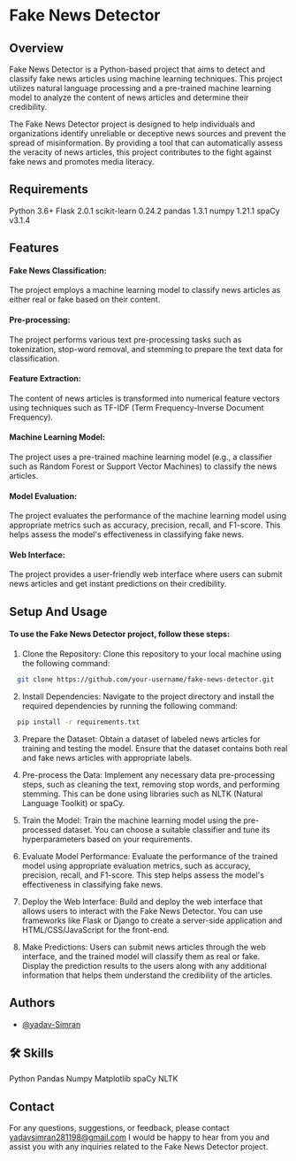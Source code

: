 
# Fake News Detector

## Overview

Fake News Detector is a Python-based project that aims to detect and classify fake news articles using machine learning techniques. This project utilizes natural language processing and a pre-trained machine learning model to analyze the content of news articles and determine their credibility.

The Fake News Detector project is designed to help individuals and organizations identify unreliable or deceptive news sources and prevent the spread of misinformation. By providing a tool that can automatically assess the veracity of news articles, this project contributes to the fight against fake news and promotes media literacy.

## Requirements
Python 3.6+
Flask 2.0.1
scikit-learn 0.24.2
pandas 1.3.1
numpy 1.21.1
spaCy v3.1.4

## Features

#### Fake News Classification: 
The project employs a machine learning model to classify news articles as either real or fake based on their content.
#### Pre-processing: 
The project performs various text pre-processing tasks such as tokenization, stop-word removal, and stemming to prepare the text data for classification.
#### Feature Extraction: 
The content of news articles is transformed into numerical feature vectors using techniques such as TF-IDF (Term Frequency-Inverse Document Frequency).
#### Machine Learning Model: 
The project uses a pre-trained machine learning model (e.g., a classifier such as Random Forest or Support Vector Machines) to classify the news articles.
#### Model Evaluation: 
The project evaluates the performance of the machine learning model using appropriate metrics such as accuracy, precision, recall, and F1-score. This helps assess the model's effectiveness in classifying fake news.
#### Web Interface: 
The project provides a user-friendly web interface where users can submit news articles and get instant predictions on their credibility.
## Setup And Usage

#### To use the Fake News Detector project, follow these steps:

1. Clone the Repository: Clone this repository to your local machine using the following command:
```bash
  git clone https://github.com/your-username/fake-news-detector.git
```
2. Install Dependencies: Navigate to the project directory and install the required dependencies by running the following command:
```bash
  pip install -r requirements.txt
```
3. Prepare the Dataset: Obtain a dataset of labeled news articles for training and testing the model. Ensure that the dataset contains both real and fake news articles with appropriate labels.

4. Pre-process the Data: Implement any necessary data pre-processing steps, such as cleaning the text, removing stop words, and performing stemming. This can be done using libraries such as NLTK (Natural Language Toolkit) or spaCy.

5. Train the Model: Train the machine learning model using the pre-processed dataset. You can choose a suitable classifier and tune its hyperparameters based on your requirements.

6. Evaluate Model Performance: Evaluate the performance of the trained model using appropriate evaluation metrics, such as accuracy, precision, recall, and F1-score. This step helps assess the model's effectiveness in classifying fake news.

7. Deploy the Web Interface: Build and deploy the web interface that allows users to interact with the Fake News Detector. You can use frameworks like Flask or Django to create a server-side application and HTML/CSS/JavaScript for the front-end.

8. Make Predictions: Users can submit news articles through the web interface, and the trained model will classify them as real or fake. Display the prediction results to the users along with any additional information that helps them understand the credibility of the articles.

## Authors

- [@yadav-Simran](https://github.com/yadav-Simran)


## 🛠 Skills
Python
Pandas
Numpy
Matplotlib
spaCy
NLTK

## Contact
For any questions, suggestions, or feedback, please contact yadavsimran281198@gmail.com
I would be happy to hear from you and assist you with any inquiries related to the Fake News Detector project.
    
